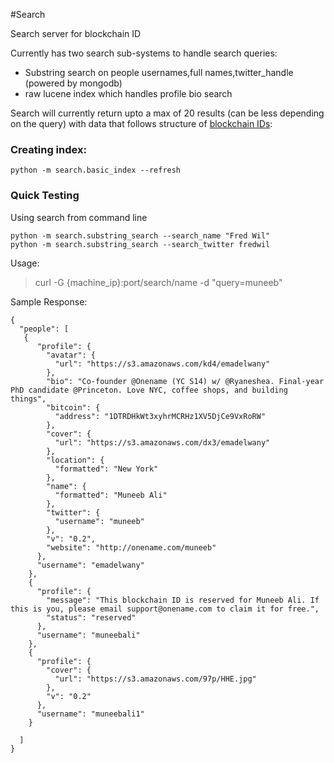 #Search

Search server for blockchain ID

Currently has two search sub-systems to handle search queries:

* Substring search on people usernames,full names,twitter_handle (powered by mongodb)
* raw lucene index which handles profile bio search

Search will currently return upto a max of 20 results (can be less depending on the query) with data that follows structure of [blockchain IDs](https://github.com/blockstack/blockchain-id):

### Creating index:

```
python -m search.basic_index --refresh
```
### Quick Testing

Using search from command line

```
python -m search.substring_search --search_name "Fred Wil"
python -m search.substring_search --search_twitter fredwil
```

Usage:

> curl -G {machine_ip}:port/search/name -d "query=muneeb" 

Sample Response:

```
{
  "people": [
   {
      "profile": {
        "avatar": {
          "url": "https://s3.amazonaws.com/kd4/emadelwany"
        }, 
        "bio": "Co-founder @Onename (YC S14) w/ @Ryaneshea. Final-year PhD candidate @Princeton. Love NYC, coffee shops, and building things", 
        "bitcoin": {
          "address": "1DTRDHkWt3xyhrMCRHz1XV5DjCe9VxRoRW"
        }, 
        "cover": {
          "url": "https://s3.amazonaws.com/dx3/emadelwany"
        }, 
        "location": {
          "formatted": "New York"
        }, 
        "name": {
          "formatted": "Muneeb Ali"
        }, 
        "twitter": {
          "username": "muneeb"
        }, 
        "v": "0.2", 
        "website": "http://onename.com/muneeb"
      }, 
      "username": "emadelwany"
    }, 
    {
      "profile": {
        "message": "This blockchain ID is reserved for Muneeb Ali. If this is you, please email support@onename.com to claim it for free.", 
        "status": "reserved"
      }, 
      "username": "muneebali"
    }, 
    {
      "profile": {
        "cover": {
          "url": "https://s3.amazonaws.com/97p/HHE.jpg"
        }, 
        "v": "0.2"
      }, 
      "username": "muneebali1"
    }

  ]
}
```
